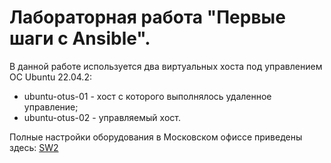 # Лабораторная работа "Первые шаги с Ansible".

В данной работе используется два виртуальных хоста под управлением ОС Ubuntu 22.04.2:
- ubuntu-otus-01 - хост с которого выполнялось удаленное управление;
- ubuntu-otus-02 - управляемый хост.


Полные настройки оборудования в Московском офиссе приведены здесь:
[SW2](config/setting_SW2) 
